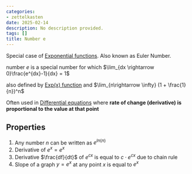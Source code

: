 ```yaml
---
categories:
- zettelkasten
date: 2025-02-14
description: No description provided.
tags: []
title: Number e
---
```


Special case of [Exponential functions](Exponential%20functions.md). Also known as Euler Number.

number $e$ is a special number for which $\lim_{dx \rightarrow 0}\frac{e^{dx}-1}{dx} = 1$

also defined by [Exp(x) function](Exp(x)%20function.md) and $\lim_{n\rightarrow \infty} (1 + \frac{1}{n})^n$

Often used in [Differential equations](Differential%20equations.md) where **rate of change (derivative) is proportional to the value at that point**

## Properties

1. Any number $n$ can be written as $e^{ln(n)}$ 
2. Derivative of $e^x = e^x$ 
3. Derivative $\frac{df}{dt}$ of $e^{cx}$ is equal to $c\cdot e^{cx}$ due to chain rule
4. Slope of a graph $y=e^x$ at any point $x$ is equal to $e^x$
